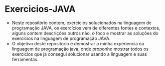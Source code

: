 # Exercicios-JAVA
 * Neste repositório contem, exercícios solucionados na linguagem de programação JAVA, os exercícios vem de diferentes fontes e contextos, 
alguns contem descrições outros não, o foco e mostrar as soluções do exercícios na linguagem  de programação JAVA.
 * O objetivo deste repositorio e demostrar a minha experiencia na linguagem de programação java, onde proponho mostrar todos os exercicios que ja consegui solucionar usando
 a linguagem e suas ferramentas.
